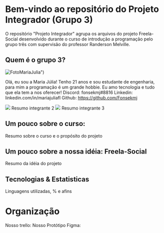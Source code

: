 # Bem-vindo ao repositório do Projeto Integrador (Grupo 3)

O repositório "Projeto Integrador" agrupa os arquivos do projeto Freela-Social desenvolvido durante o curso de introdução a programação pelo grupo três com supervisão do professor Randerson Melville.

## Quem é o grupo 3?

![FotoMariaJulia](https://github.com/Fonsekmj/Projeto_Integrador/assets/140460135/faebadce-32c1-4c45-92fe-d74447737c9a)")

Olá, eu sou a Maria Júlia! Tenho 21 anos e sou estudante de engenharia, para mim a programação é um grande hobbie. Eu amo tecnologia e tudo que ela tem a nos oferecer!
Discord: fonsekmj#8816
Linkedin: linkedin.com/in/mariajuliafl
Github: https://github.com/Fonsekmj

<img src="fotointegrante2."> 
Resumo integrante 2


<img src="fotointegrante3."> 
Resumo integrante 3

## Um pouco sobre o curso:

Resumo sobre o curso e o propósito do projeto

## Um pouco sobre a nossa idéia: Freela-Social

Resumo da idéia do projeto

## Tecnologias & Estatisticas

Linguagens utilizadas, % e afins

# Organização

Nosso trello:
Nosso Protótipo Figma: 
